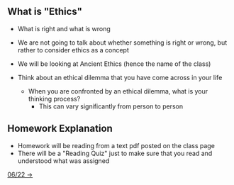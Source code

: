 ## What is "Ethics"

- What is right and what is wrong
- We are not going to talk about whether something is right or wrong, but rather to consider ethics as a concept
- We will be looking at Ancient Ethics (hence the name of the class)

- Think about an ethical dilemma that you have come across in your life
	- When you are confronted by an ethical dilemma, what is your thinking process?
		- This can vary significantly from person to person

## Homework Explanation

- Homework will be reading from a text pdf posted on the class page
- There will be a "Reading Quiz" just to make sure that you read and understood what was assigned

[06/22 ->](06-22.md)

